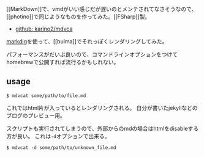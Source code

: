 [[MarkDown]]で、vmdがいい感じだが遅いのとメンテされてなさそうなので、[[photino]]で同じようなものを作ってみた。[[FSharp]]製。

- [github: karino2/mdvca](https://github.com/karino2/mdvcat)

[markdig](https://github.com/xoofx/markdig)を使って、[[bulma]]でそれっぽくレンダリングしてみた。

パフォーマンスがだいぶ良いので、コマンドラインオプションをつけてhomebrewで公開すれば流行るかもしれない。

## usage

```
$ mdvcat some/path/to/file.md
```

これではhtml片が入っているとレンダリングされる。
自分が書いたjekyllなどのブログのプレビュー用。

スクリプトも実行されてしまうので、外部からのmdの場合はhtmlをdisableする方が良い。
これは`-d`オプションで出来る。

```
$ mdvcat -d some/path/to/unknown_file.md
```
